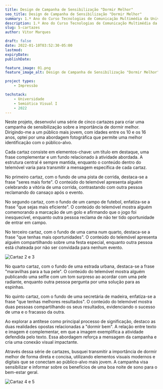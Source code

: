 ```yaml
---
title: Design de Campanha de Sensibilização "Dormir Melhor"
seo_title: Design de Campanha de Sensibilização "Dormir Melhor"
summary: 1.º Ano do Curso Tecnologias de Comunicação Multimédia da Universidade da Maia - 2022-01-10
description: 1.º Ano do Curso Tecnologias de Comunicação Multimédia da Universidade da Maia - 2022-01-10
slug: 5-cartazes
author: Vitor Marques

draft: false
date: 2022-01-10T03:52:30-05:00
lastmod: 
expiryDate: 
publishDate: 

feature_image: 01.png
feature_image_alt: Design de Campanha de Sensibilização "Dormir Melhor"

project types: 
    - Impressão

techstack:
    - Universidade
    - Semiótica Visual I
    - 2022
---
```


Neste projeto, desenvolvi uma série de cinco cartazes para criar uma campanha de sensibilização sobre a importância de dormir melhor. Dirigindo-me a um público mais jovem, com idades entre os 10 e os 16 anos, optei por uma abordagem fotográfica que permite uma melhor identificação com o público-alvo.

Cada cartaz consiste em elementos-chave: um título em destaque, uma frase complementar e um fundo relacionado à atividade abordada. A estrutura central é sempre mantida, enquanto o conteúdo dentro do telemóvel varia para transmitir a mensagem específica de cada cartaz.

No primeiro cartaz, com o fundo de uma pista de corrida, destaca-se a frase "seres mais forte". O conteúdo do telemóvel apresenta alguém celebrando a vitória de uma corrida, contrastando com outra pessoa reclamando do cansaço após o evento.

No segundo cartaz, com o fundo de um campo de futebol, enfatiza-se a frase "que sejas mais eficiente". O conteúdo do telemóvel mostra alguém comemorando a marcação de um golo e afirmando que o jogo foi inesquecível, enquanto outra pessoa reclama de não ter tido oportunidade de entrar em campo.

No terceiro cartaz, com o fundo de uma cama num quarto, destaca-se a frase "que tenhas mais oportunidades". O conteúdo do telemóvel apresenta alguém compartilhando sobre uma festa especial, enquanto outra pessoa está chateada por não ser convidada para nenhum evento.

![Cartaz 2 e 3](03.png)

No quarto cartaz, com o fundo de uma estrada urbana, destaca-se a frase "maravilhas para a tua pele". O conteúdo do telemóvel mostra alguém publicando uma selfie com um tom surpreso ao acordar com uma pele radiante, enquanto outra pessoa pergunta por uma solução para as espinhas.

No quinto cartaz, com o fundo de uma secretária de madeira, enfatiza-se a frase "que tenhas melhores resultados". O conteúdo do telemóvel mostra duas pessoas compartilhando os seus resultados, evidenciando o sucesso de uma e o fracasso da outra.

Ao explorar a antítese como principal processo de significação, destaco as duas realidades opostas relacionadas a "dormir bem". A relação entre texto e imagem é complementar, em que a imagem exemplifica a atividade defendida pelo texto. Essa abordagem reforça a mensagem da campanha e cria uma conexão visual impactante.

Através dessa série de cartazes, busquei transmitir a importância de dormir melhor de forma direta e concisa, utilizando elementos visuais modernos e digitais que se conectam ao público-alvo mais jovem. A campanha visa sensibilizar e informar sobre os benefícios de uma boa noite de sono para o bem-estar geral.

![Cartaz 4 e 5](06.png)